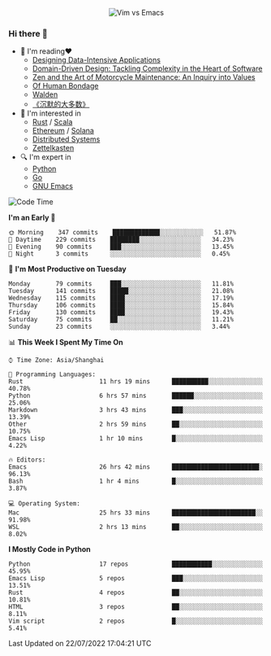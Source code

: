 <p align="center">
    <img src="https://gist.githubusercontent.com/coldnight/e696baffb094e71c96cb302118878eae/raw/40ea5053a6f66cc65f90f437e4173497da225958/banner.gif" alt="Vim vs Emacs" />
</p>

### Hi there 👋

- 📖 I'm reading❤️
    + [Designing Data-Intensive Applications](https://www.oreilly.com/library/view/designing-data-intensive-applications/9781491903063/)
    + [Domain-Driven Design: Tackling Complexity in the Heart of Software](https://www.dddcommunity.org/book/evans_2003/)
    + [Zen and the Art of Motorcycle Maintenance: An Inquiry into Values](https://en.wikipedia.org/wiki/Zen_and_the_Art_of_Motorcycle_Maintenance)
    + [Of Human Bondage](https://en.wikipedia.org/wiki/Of_Human_Bondage)
    + [Walden](https://en.wikipedia.org/wiki/Walden)
    + [《沉默的大多数》](https://en.wikipedia.org/wiki/Silent_majority)
- 🌱 I'm interested in
    + [Rust](https://www.rust-lang.org/) / [Scala](https://www.scala-lang.org/)
    + [Ethereum](https://ethereum.org/en/) / [Solana](https://solana.com/)
	+ [Distributed Systems](https://www.linuxzen.com/notes/topics/20200320174417_%E5%88%86%E5%B8%83%E5%BC%8F/)
	+ [Zettelkasten](https://www.linuxzen.com/notes/notes/20220120080920-slip_box/)
- 🔍 I'm expert in
    + [Python](https://www.python.org/)
    + [Go](https://go.dev/)
    + [GNU Emacs](https://www.gnu.org/software/emacs/)

<!--START_SECTION:waka-->
![Code Time](http://img.shields.io/badge/Code%20Time-0%20secs-blue)

**I'm an Early 🐤** 

```text
🌞 Morning    347 commits    █████████████░░░░░░░░░░░░   51.87% 
🌆 Daytime    229 commits    ████████░░░░░░░░░░░░░░░░░   34.23% 
🌃 Evening    90 commits     ███░░░░░░░░░░░░░░░░░░░░░░   13.45% 
🌙 Night      3 commits      ░░░░░░░░░░░░░░░░░░░░░░░░░   0.45%

```
📅 **I'm Most Productive on Tuesday** 

```text
Monday       79 commits     ███░░░░░░░░░░░░░░░░░░░░░░   11.81% 
Tuesday      141 commits    █████░░░░░░░░░░░░░░░░░░░░   21.08% 
Wednesday    115 commits    ████░░░░░░░░░░░░░░░░░░░░░   17.19% 
Thursday     106 commits    ████░░░░░░░░░░░░░░░░░░░░░   15.84% 
Friday       130 commits    ████░░░░░░░░░░░░░░░░░░░░░   19.43% 
Saturday     75 commits     ██░░░░░░░░░░░░░░░░░░░░░░░   11.21% 
Sunday       23 commits     ░░░░░░░░░░░░░░░░░░░░░░░░░   3.44%

```


📊 **This Week I Spent My Time On** 

```text
⌚︎ Time Zone: Asia/Shanghai

💬 Programming Languages: 
Rust                     11 hrs 19 mins      ██████████░░░░░░░░░░░░░░░   40.78% 
Python                   6 hrs 57 mins       ██████░░░░░░░░░░░░░░░░░░░   25.06% 
Markdown                 3 hrs 43 mins       ███░░░░░░░░░░░░░░░░░░░░░░   13.39% 
Other                    2 hrs 59 mins       ██░░░░░░░░░░░░░░░░░░░░░░░   10.75% 
Emacs Lisp               1 hr 10 mins        █░░░░░░░░░░░░░░░░░░░░░░░░   4.22%

🔥 Editors: 
Emacs                    26 hrs 42 mins      ████████████████████████░   96.13% 
Bash                     1 hr 4 mins         █░░░░░░░░░░░░░░░░░░░░░░░░   3.87%

💻 Operating System: 
Mac                      25 hrs 33 mins      ███████████████████████░░   91.98% 
WSL                      2 hrs 13 mins       ██░░░░░░░░░░░░░░░░░░░░░░░   8.02%

```

**I Mostly Code in Python** 

```text
Python                   17 repos            ███████████░░░░░░░░░░░░░░   45.95% 
Emacs Lisp               5 repos             ███░░░░░░░░░░░░░░░░░░░░░░   13.51% 
Rust                     4 repos             ██░░░░░░░░░░░░░░░░░░░░░░░   10.81% 
HTML                     3 repos             ██░░░░░░░░░░░░░░░░░░░░░░░   8.11% 
Vim script               2 repos             █░░░░░░░░░░░░░░░░░░░░░░░░   5.41%

```



 Last Updated on 22/07/2022 17:04:21 UTC
<!--END_SECTION:waka-->
